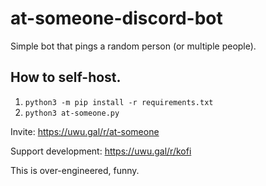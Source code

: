 # at-someone-discord-bot
Simple bot that pings a random person (or multiple people).

## How to self-host.
1. `python3 -m pip install -r requirements.txt`
2. `python3 at-someone.py`

Invite: https://uwu.gal/r/at-someone

Support development: https://uwu.gal/r/kofi


This is over-engineered, funny.